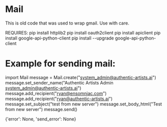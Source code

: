 # Mail

This is old code that was used to wrap gmail. Use with care.

REQUIRES:
pip install httplib2
pip install oauth2client
pip install apiclient
pip install google-api-python-client
pip install --upgrade google-api-python-client

# Example for sending mail:

import Mail
message = Mail.create("system_admin@authentic-artists.ai")
message.set_sender_name("Authentic Artists Admin <system_admin@authentic-artists.ai>")
message.add_recipient("ryan@ensomniac.com")
message.add_recipient("ryan@authentic-artists.ai")
message.set_subject("test from new server")
message.set_body_html("Test from new server")
message.send()

{'error': None, 'send_error': None}
